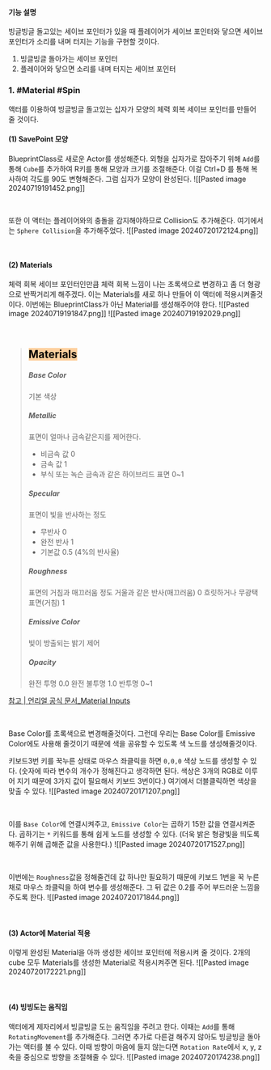 <br>

#### 기능 설명
빙글빙글 돌고있는 세이브 포인터가 있을 때 플레이어가 세이브 포인터와 닿으면 세이브 포인터가 소리를 내며 터지는 기능을 구현할 것이다.
1. 빙글빙글 돌아가는 세이브 포인터
2. 플레이어와 닿으면 소리를 내며 터지는 세이브 포인터

### 1. #Material #Spin
액터를 이용하여 빙글빙글 돌고있는 십자가 모양의 체력 회복 세이브 포인터를 만들어 줄 것이다.

#### (1) SavePoint 모양
BlueprintClass로 새로운 Actor를 생성해준다. 외형을 십자가로 잡아주기 위해 `Add`를 통해 `Cube`를 추가하여 R키를 통해 모양과 크기를 조절해준다. 이걸 Ctrl+D 를 통해 복사하여 각도를 90도 변형해준다. 그럼 십자가 모양이 완성된다. 
![[Pasted image 20240719191452.png]]

<br>

또한 이 액터는 플레이어와의 충돌을 감지해야하므로 Collision도 추가해준다. 여기에서는 `Sphere Collision`을 추가해주었다.
![[Pasted image 20240720172124.png]]

<br>

#### (2) Materials
체력 회복 세이브 포인터인만큼 체력 회복 느낌이 나는 초록색으로 변경하고 좀 더 형광으로 반짝거리게 해주겠다. 이는 Materials를 새로 하나 만들어 이 액터에 적용시켜줄것이다. 
이번에는 BlueprintClass가 아닌 Material를 생성해주어야 한다.
![[Pasted image 20240719191847.png]]
![[Pasted image 20240719192029.png]]
 
 <br>

> ## <mark style="background: #FFB86CA6;">Materials</mark>
> ##### Base Color
> 기본 색상
> ##### Metallic
> 표면이 얼마나 금속같은지를 제어한다.
>  - 비금속 값 0
>  - 금속 값 1
>  - 부식 또는 녹슨 금속과 같은 하이브리드 표면 0~1
> ##### Specular
> 표면이 빛을 반사하는 정도
> - 무반사 0
> - 완전 반사 1
> - 기본값 0.5 (4%의 반사율)
> ##### Roughness
> 표면의 거침과 매끄러움 정도
> 거울과 같은 반사(매끄러움) 0
> 흐릿하거나 무광택 표면(거침) 1
> ##### Emissive Color
> 빛이 방출되는 밝기 제어
> ##### Opacity
> 완전 투명 0.0
> 완전 불투명 1.0
> 반투명 0~1
> 
[참고 | 언리얼 공식 문서_Material Inputs](https://dev.epicgames.com/documentation/en-us/unreal-engine/material-inputs-in-unreal-engine)

<br>

Base Color를 초록색으로 변경해줄것이다. 그런데 우리는 Base Color를 Emissive Color에도 사용해 줄것이기 때문에 색을 공유할 수 있도록 색 노드를 생성해줄것이다.

키보드3번 키를 꾹누른 상태로 마우스 좌클릭을 하면 `0,0,0` 색상 노드를 생성할 수 있다. (숫자에 따라 변수의 개수가 정해진다고 생각하면 된다. 색상은 3개의 RGB로 이루어 지기 때문에 3가지 값이 필요해서 키보드 3번이다.) 여기에서 더블클릭하면 색상을 맞출 수 있다.
![[Pasted image 20240720171207.png]]

<br>

이를 `Base Color`에 연결시켜주고, `Emissive Color`는 곱하기 15한 값을 연결시켜준다. 곱하기는 `*` 키워드를 통해 쉽게 노드를 생성할 수 있다. (더욱 밝은 형광빛을 띄도록 해주기 위해 곱해준 값을 사용한다.)
![[Pasted image 20240720171527.png]]

<br>

이번에는 `Roughness`값을 정해줄건데 값 하나만 필요하기 때문에 키보드 1번을 꾹 누른 채로 마우스 좌클릭을 하여 변수를 생성해준다. 그 뒤 값은 0.2를 주어 부드러운 느낌을 주도록 한다.
![[Pasted image 20240720171844.png]]

<br>

#### (3) Actor에 Material 적용
이렇게 완성된 Material을 아까 생성한 세이브 포인터에 적용시켜 줄 것이다. 2개의 cube 모두 Materials를 생성한 Material로 적용시켜주면 된다.
![[Pasted image 20240720172221.png]]

<br>

#### (4) 빙빙도는 움직임
액터에게 제자리에서 빙글빙글 도는 움직임을 주려고 한다. 이때는 `Add`를 통해 `RotatingMovement`를 추가해준다. 그러면 추가로 다른걸 해주지 않아도 빙글빙글 돌아가는 액터를 볼 수 있다. 이때 방향이 마음에 들지 않는다면 `Rotation Rate`에서 x, y, z축을 중심으로 방향을 조절해줄 수 있다.
![[Pasted image 20240720174238.png]]
